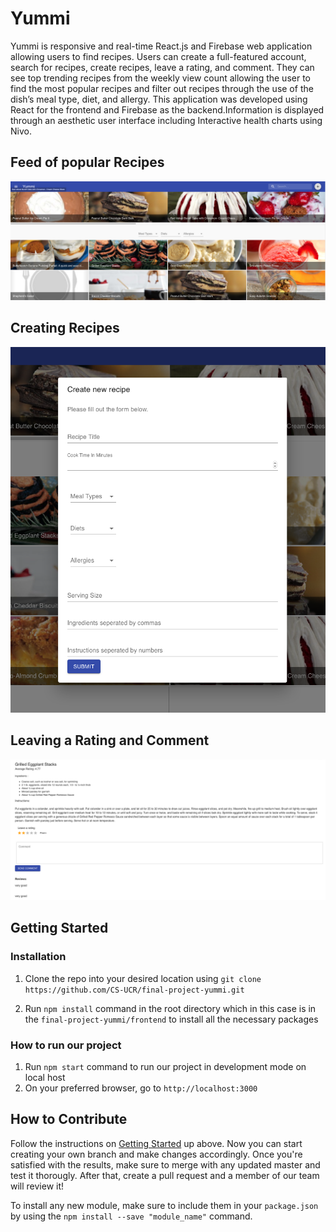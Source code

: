 # Yummi
Yummi is responsive and real-time React.js and Firebase web application allowing users to find recipes. Users can create a full-featured account, search for recipes, create recipes, leave a rating, and comment. They can see top trending recipes from the weekly view count allowing the user to find the most popular recipes and filter out recipes through the use of the dish’s meal type, diet, and allergy. This application was developed using React for the frontend and Firebase as the backend.Information is displayed
through an aesthetic user interface including Interactive health charts using Nivo.

## Feed of popular Recipes
<img src="frontend/src/Images/home_feed.png">

## Creating Recipes
<img src="frontend/src/Images/create_new_recipe.png">

## Leaving a Rating and Comment
<img src="frontend/src/Images/recipe_info.png">

## Getting Started

### Installation

1. Clone the repo into your desired location using `git clone https://github.com/CS-UCR/final-project-yummi.git`

2. Run `npm install` command in the root directory which in this case is in the `final-project-yummi/frontend` to install all the necessary packages

### How to run our project

1. Run `npm start` command to run our project in development mode on local host
2. On your preferred browser, go to `http://localhost:3000`

## How to Contribute

Follow the instructions on [Getting Started](#getting-started) up above. Now you can start creating your own branch and make changes accordingly. Once you're satisfied with the results, make sure to merge with any updated master and test it thorougly. After that, create a pull request and a member of our team will review it!

To install any new module, make sure to include them in your `package.json` by using the `npm install --save "module_name"` command.


